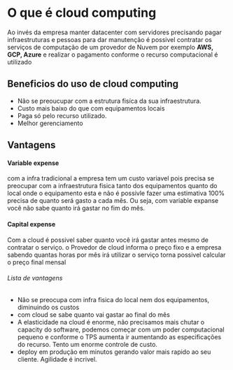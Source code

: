 # O que é cloud computing

Ao invés da empresa manter datacenter com servidores precisando pagar infraestruturas e pessoas para dar manutenção é possivel contratar os serviços de computação de um provedor de Nuvem por exemplo <b>AWS, GCP, Azure</b> e realizar o pagamento conforme o recurso computacional é utilizado

## Beneficios do uso de cloud computing

- Não se preoucupar com a estrutura fisíca da sua infraestrutura.
- Custo mais baixo do que com equipamentos locais
- Paga só pelo recurso utilizado.
- Melhor gerenciamento


## Vantagens

#### Variable expense
com a infra tradicional a empresa tem um custo variavel pois precisa se preocupar com a infraestrutura fisica tanto dos equipamentos quanto do local onde o equipamento esta e não é possivle fazer uma estimativa 100% precisa de quanto será gasto a cada mês. Ou seja, com variable expanse você não sabe quanto irá gastar no fim do mês.

#### Capital expense
Com a cloud é possivel saber quanto você irá gastar antes mesmo de contratar o serviço. o Provedor de cloud informa o preço fixo e a empresa sabendo quantas horas por mês irá utilizar o serviço torna possivel calcular o preço final mensal

###### Lista de vantagens 

- Não se preocupa com infra fisica do local nem dos equipamentos, diminuindo os custos
- com cloud se sabe quanto vai gastar ao final do mês
- A elasticidade na cloud é enorme, não precisamos mais chutar o capacity do software, podemos começar com um poder computacional pequeno e conforme o TPS aumenta ir aumentando as especificações do recurso. Tento um enorme controle de custo.
- deploy em produção em minutos gerando valor mais rapido ao seu cliente. Agilidade é incrivel.


